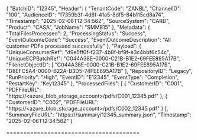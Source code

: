 {
  "BatchID": "12345",
  "Header": {
    "TenantCode": "ZANBL",
    "ChannelID": "100",
    "AudienceID": "f7359b3f-4d8f-41a5-8df5-84b115cd8a74",
    "Timestamp": "2025-02-06T12:34:56Z",
    "SourceSystem": "CARD",
    "Product": "CASA",
    "JobName": "SMM815"
  },
  "Metadata": {
    "TotalFilesProcessed": 2,
    "ProcessingStatus": "Success",
    "EventOutcomeCode": "Success",
    "EventOutcomeDescription": "All customer PDFs processed successfully"
  },
  "Payload": {
    "UniqueConsumerRef": "d9e5ff0f-f237-4b8f-bf9f-e3c4bbf6c54c",
    "UniqueECPBatchRef": "C044A38E-0000-C21B-B1E2-69FEE895A17B",
    "FilenetObjectID": [
      "C044A38E-0000-C21B-B1E2-69FEE895A17B",
      "D8EFC5A4-0000-B22A-B3D5-74FEE895A17B"
    ],
    "RepositoryID": "Legacy",
    "RunPriority": "High",
    "EventID": "E12345",
    "EventType": "Completion",
    "RestartKey": "Key12345"
  },
  "ProcessedFiles": [
    {
      "CustomerID": "C001",
      "PDFFileURL": "https://<azure_blob_storage_account>/pdfs/C001_12345.pdf"
    },
    {
      "CustomerID": "C002",
      "PDFFileURL": "https://<azure_blob_storage_account>/pdfs/C002_12345.pdf"
    }
  ],
  "SummaryFileURL": "https:///summary/12345_summary.json",
  "Timestamp": "2025-02-06T12:34:56Z"
}


=======================================
